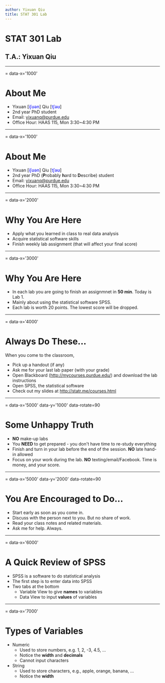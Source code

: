 ```yaml
---
author: Yixuan Qiu
title: STAT 301 Lab
---
```

# STAT 301 Lab
## T.A.: Yixuan Qiu



---
= data-x='1000'
# About Me
- Yixuan [<span style='color:#00F'>iʃʊən</span>] Qiu [<span style='color:#00F'>tʃəʊ</span>]
- 2nd year PhD student
- Email: yixuanq@purdue.edu
- Office Hour: HAAS 115, Mon 3:30~4:30 PM



---
= data-x='1000'
# About Me
- Yixuan [<span style='color:#00F'>iʃʊən</span>] Qiu [<span style='color:#00F'>tʃəʊ</span>]
- 2nd year PhD (**P**robably **h**ard to **D**escribe) student
- Email: yixuanq@purdue.edu
- Office Hour: HAAS 115, Mon 3:30~4:30 PM



---
= data-x='2000'
# Why You Are Here
- Apply what you learned in class to real data analysis
- Acquire statistical software skills
- Finish weekly lab assignment (that will affect your final score)



---
= data-x='3000'
# Why You Are Here
- In each lab you are going to finish an assignmnet in **50 min**. Today is Lab 1.
- Mainly about using the statistical software SPSS.
- Each lab is worth 20 points. The lowest score will be dropped.



---
= data-x='4000'
# Always Do These...
When you come to the classroom,

- Pick up a handout (if any)
- Ask me for your last lab paper (with your grade)
- Open Blackboard (http://mycourses.purdue.edu/) and download the lab instructions
- Open SPSS, the statistical software
- Check out my slides at http://statr.me/courses.html



---
= data-x='5000' data-y='1000' data-rotate=90
# Some Unhappy Truth
- **NO** make-up labs
- You **NEED** to get prepared - you don't have time to re-study everything
- Finish and turn in your lab before the end of the session. **NO** late hand-in allowed
- Focus on your work during the lab. **NO** texting/email/Facebook. Time is money, and your score.



---
= data-x='5000' data-y='2000' data-rotate=90
# You Are Encouraged to Do...
- Start early as soon as you come in.
- Discuss with the person next to you. But no share of work.
- Read your class notes and related materials.
- Ask me for help. Always.



---
= data-x='6000'
# A Quick Review of SPSS
- SPSS is a software to do statistical analysis
- The first step is to enter data into SPSS
- Two tabs at the bottom
  - Variable View to give **names** to variables
  - Data View to input **values** of variables



---
= data-x='7000'
# Types of Variables
- Numeric
  - Used to store numbers, e.g. 1, 2, -3, 4.5, ...
  - Notice the **width** and **decimals**
  - Cannot input characters
- String
  - Used to store characters, e.g., apple, orange, banana, ...
  - Notice the **width**


